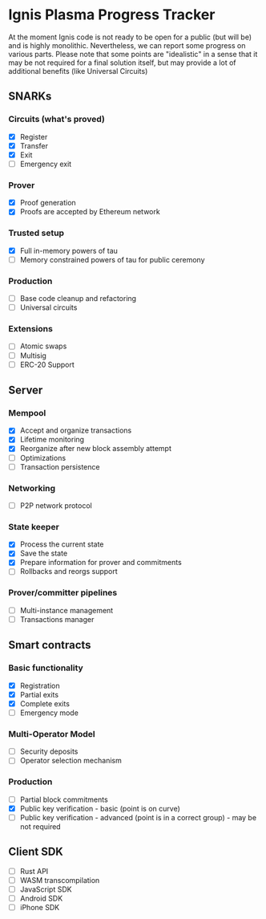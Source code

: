 # Ignis Plasma Progress Tracker

At the moment Ignis code is not ready to be open for a public (but will be) and is highly monolithic. Nevertheless, we can report some progress on various parts. Please note that some points are "idealistic" in a sense that it may be not required for a final solution itself, but may provide a lot of additional benefits (like Universal Circuits)

## SNARKs

### Circuits (what's proved)

- [x] Register
- [x] Transfer
- [x] Exit
- [ ] Emergency exit

### Prover

- [x] Proof generation
- [x] Proofs are accepted by Ethereum network

### Trusted setup

- [x] Full in-memory powers of tau
- [ ] Memory constrained powers of tau for public ceremony

### Production

- [ ] Base code cleanup and refactoring
- [ ] Universal circuits

### Extensions

- [ ] Atomic swaps
- [ ] Multisig
- [ ] ERC-20 Support

## Server

### Mempool

- [x] Accept and organize transactions
- [x] Lifetime monitoring
- [x] Reorganize after new block assembly attempt
- [ ] Optimizations
- [ ] Transaction persistence

### Networking

- [ ] P2P network protocol

### State keeper

- [x] Process the current state
- [x] Save the state
- [x] Prepare information for prover and commitments 
- [ ] Rollbacks and reorgs support

### Prover/committer pipelines

- [ ] Multi-instance management
- [ ] Transactions manager

## Smart contracts

### Basic functionality

- [x] Registration
- [x] Partial exits
- [x] Complete exits
- [ ] Emergency mode

### Multi-Operator Model

- [ ] Security deposits
- [ ] Operator selection mechanism

### Production

- [ ] Partial block commitments
- [x] Public key verification - basic (point is on curve)
- [ ] Public key verification - advanced (point is in a correct group) - may be not required

## Client SDK

- [ ] Rust API
- [ ] WASM transcompilation
- [ ] JavaScript SDK
- [ ] Android SDK
- [ ] iPhone SDK
